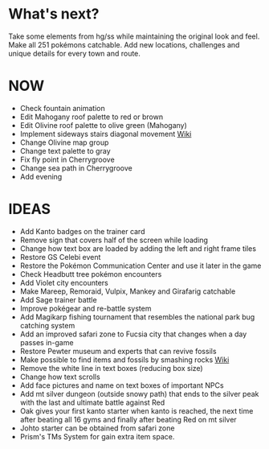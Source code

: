 # What's next?

Take some elements from hg/ss while maintaining the original look and feel. Make all 251 pokémons catchable. Add new locations, challenges and unique details for every town and route.

# NOW

* Check fountain animation
* Edit Mahogany roof palette to red or brown
* Edit Olivine roof palette to olive green (Mahogany)
* Implement sideways stairs diagonal movement [Wiki](https://github.com/pret/pokecrystal/wiki/Sideways-stairs-with-diagonal-movement/)
* Change Olivine map group
* Change text palette to gray
* Fix fly point in Cherrygroove
* Change sea path in Cherrygroove
* Add evening

# IDEAS

* Add Kanto badges on the trainer card
* Remove sign that covers half of the screen while loading
* Change how text box are loaded by adding the left and right frame tiles
* Restore GS Celebi event
* Restore the Pokémon Communication Center and use it later in the game
* Check Headbutt tree pokémon encounters
* Add Violet city encounters
* Make Mareep, Remoraid, Vulpix, Mankey and Girafarig catchable
* Add Sage trainer battle
* Improve pokégear and re-battle system
* Add Magikarp fishing tournament that resembles the national park bug catching system
* Add an improved safari zone to Fucsia city that changes when a day passes in-game
* Restore Pewter museum and experts that can revive fossils
* Make possible to find items and fossils by smashing rocks [Wiki](https://github.com/pret/pokecrystal/wiki/Smashing-rocks-has-a-chance-to-contain-items/)
* Remove the white line in text boxes (reducing box size)
* Change how text scrolls
* Add face pictures and name on text boxes of important NPCs
* Add mt silver dungeon (outside snowy path) that ends to the silver peak with the last and ultimate battle against Red
* Oak gives your first kanto starter when kanto is reached, the next time after beating all 16 gyms and finally after beating Red on mt silver
* Johto starter can be obtained from safari zone
* Prism's TMs System for gain extra item space.

<!-- phy/spe split
evs
tm hm prism's system and infinitely reusable tms
more items for competitive use. -->
